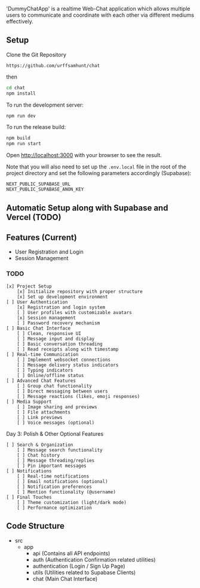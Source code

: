 'DummyChatApp' is a realtime Web-Chat application which allows multiple users to communicate and coordinate with each other via different mediums effectively. 

## Setup 

Clone the Git Repository

`https://github.com/urffsamhunt/chat`

then

```bash
cd chat
npm install
```

To run the development server:
```bash
npm run dev
```
To run the release build:
```bash
npm build
npm run start
```

Open [http://localhost:3000](http://localhost:3000) with your browser to see the result.

Note that you will also need to set up the `.env.local` file in the root of the project directory and set the following parameters accordingly (Supabase):

```env
NEXT_PUBLIC_SUPABASE_URL
NEXT_PUBLIC_SUPABASE_ANON_KEY
```

## Automatic Setup along with Supabase and Vercel (TODO)

## Features (Current)
- User Registration and Login
- Session Management
### TODO
    [x] Project Setup
        [x] Initialize repository with proper structure
        [x] Set up development environment
    [ ] User Authentication
        [x] Registration and login system
        [ ] User profiles with customizable avatars
        [x] Session management
        [ ] Password recovery mechanism
    [ ] Basic Chat Interface
        [ ] Clean, responsive UI
        [ ] Message input and display
        [ ] Basic conversation threading
        [ ] Read receipts along with timestamp
    [ ] Real-time Communication
        [ ] Implement websocket connections
        [ ] Message delivery status indicators
        [ ] Typing indicators
        [ ] Online/offline status
    [ ] Advanced Chat Features
        [ ] Group chat functionality
        [ ] Direct messaging between users
        [ ] Message reactions (likes, emoji responses)
    [ ] Media Support
        [ ] Image sharing and previews
        [ ] File attachments
        [ ] Link previews
        [ ] Voice messages (optional)

Day 3: Polish & Other Optional Features

    [ ] Search & Organization
        [ ] Message search functionality
        [ ] Chat history
        [ ] Message threading/replies
        [ ] Pin important messages
    [ ] Notifications
        [ ] Real-time notifications
        [ ] Email notifications (optional)
        [ ] Notification preferences
        [ ] Mention functionality (@username)
    [ ] Final Touches
        [ ] Theme customization (light/dark mode)
        [ ] Performance optimization

## Code Structure

- src
    - app
        - api (Contains all API endpoints)
        - auth (Authentication Confirmation related utilities)
        - authentication (Login / Sign Up Page)
        - utils (Utilities related to Supabase Clients)
        - chat (Main Chat Interface)
